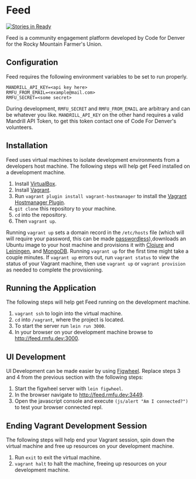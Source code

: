 # Feed

[![Stories in Ready](https://badge.waffle.io/codefordenver/rmfu-feed.png?label=ready&title=Ready)](https://waffle.io/codefordenver/rmfu-feed)

Feed is a community engagement platform developed by Code for Denver for the 
Rocky Mountain Farmer's Union.

## Configuration

Feed requires the following environment variables to be set to run properly.

````
MANDRILL_API_KEY=<api key here>
RMFU_FROM_EMAIL=<example@mail.com>
RMFU_SECRET=<some secret>
````
During development, `RMFU_SECRET` and `RMFU_FROM_EMAIL` are arbitrary and can 
be whatever you like. `MANDRILL_API_KEY` on the other hand requires a valid 
Mandrill API Token, to get this token contact one of Code For Denver's 
volunteers.

## Installation

Feed uses virtual machines to isolate development environments from a 
developers host machine. The following steps will help get Feed installed 
on a development machine.

1. Install [VirtualBox](https://www.virtualbox.org).
2. Install [Vagrant](https://www.vagrantup.com).
3. Run `vagrant plugin install vagrant-hostmanager` to install the [Vagrant Hostmanager Plugin](https://github.com/smdahlen/vagrant-hostmanager).
4. `git clone` this repository to your machine.
5. `cd` into the repository.
6. Then `vagrant up`.

Running `vagrant up` sets a domain record in the `/etc/hosts` file (which will 
will require your password, this can be made [passwordless](https://github.com/smdahlen/vagrant-hostmanager#passwordless-sudo)),downloads an Ubuntu image to your host machine and 
provisions it with [Clojure](http://clojure.org/) and 
[Leiningen](http://leiningen.org), and [MongoDB](https://www.mongodb.org).
Running `vagrant up` for the first time might take a couple minutes. If 
`vagrant up` errors out, run `vagrant status` to view the status of your
Vagrant machine, then use `vagrant up` or `vagrant provision` as needed to
complete the provisioning.

## Running the Application

The following steps will help get Feed running on the development machine.

1. `vagrant ssh` to login into the virtual machine.
2. `cd` into `/vagrant`, where the project is located.
3. To start the server run `lein run 3000`.
4. In your browser on your development machine browse to http://feed.rmfu.dev:3000.

## UI Development

UI Development can be made easier by using [Figwheel](https://github.com/bhauman/lein-figwheel). 
Replace steps 3 and 4 from the previous section with the following steps:

1. Start the figwheel server with `lein figwheel`.
2. In the browser navigate to http://feed.rmfu.dev:3449.
3. Open the javascript console and execute `(js/alert "Am I connected?")` to 
test your browser connected repl.

## Ending Vagrant Development Session

The following steps will help end your Vagrant session, spin down the virtual 
machine and free up resources on your development machine.

1. Run `exit` to exit the virtual machine.
2. `vagrant halt` to halt the machine, freeing up resources on your 
development machine.
